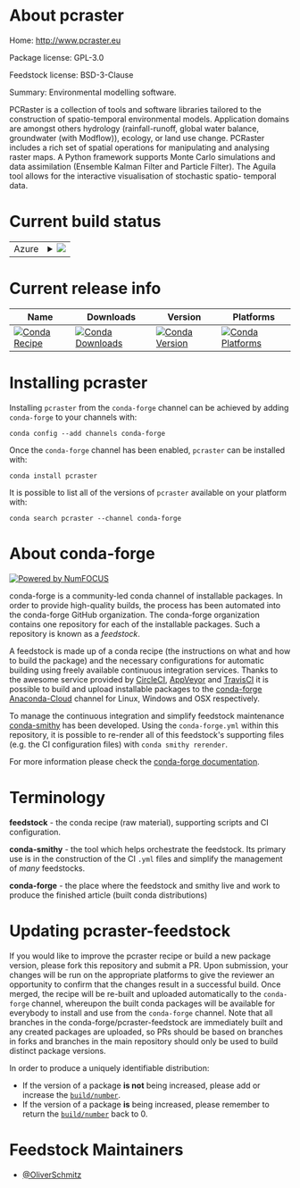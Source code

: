 About pcraster
==============

Home: http://www.pcraster.eu

Package license: GPL-3.0

Feedstock license: BSD-3-Clause

Summary: Environmental modelling software.

PCRaster is a collection of tools and software libraries tailored to the
construction of spatio-temporal environmental models. Application domains
are amongst others hydrology (rainfall-runoff, global water balance,
groundwater (with Modflow)), ecology, or land use change.
PCRaster includes a rich set of spatial operations for manipulating and
analysing raster maps. A Python framework supports Monte Carlo simulations
and data assimilation (Ensemble Kalman Filter and Particle Filter). The
Aguila tool allows for the interactive visualisation of stochastic spatio-
temporal data.


Current build status
====================


<table>
    
  <tr>
    <td>Azure</td>
    <td>
      <details>
        <summary>
          <a href="https://dev.azure.com/conda-forge/feedstock-builds/_build/latest?definitionId=9167&branchName=master">
            <img src="https://dev.azure.com/conda-forge/feedstock-builds/_apis/build/status/pcraster-feedstock?branchName=master">
          </a>
        </summary>
        <table>
          <thead><tr><th>Variant</th><th>Status</th></tr></thead>
          <tbody><tr>
              <td>linux_64_boost_cpp1.72.0python3.6.____cpython</td>
              <td>
                <a href="https://dev.azure.com/conda-forge/feedstock-builds/_build/latest?definitionId=9167&branchName=master">
                  <img src="https://dev.azure.com/conda-forge/feedstock-builds/_apis/build/status/pcraster-feedstock?branchName=master&jobName=linux&configuration=linux_64_boost_cpp1.72.0python3.6.____cpython" alt="variant">
                </a>
              </td>
            </tr><tr>
              <td>linux_64_boost_cpp1.72.0python3.7.____cpython</td>
              <td>
                <a href="https://dev.azure.com/conda-forge/feedstock-builds/_build/latest?definitionId=9167&branchName=master">
                  <img src="https://dev.azure.com/conda-forge/feedstock-builds/_apis/build/status/pcraster-feedstock?branchName=master&jobName=linux&configuration=linux_64_boost_cpp1.72.0python3.7.____cpython" alt="variant">
                </a>
              </td>
            </tr><tr>
              <td>linux_64_boost_cpp1.72.0python3.8.____cpython</td>
              <td>
                <a href="https://dev.azure.com/conda-forge/feedstock-builds/_build/latest?definitionId=9167&branchName=master">
                  <img src="https://dev.azure.com/conda-forge/feedstock-builds/_apis/build/status/pcraster-feedstock?branchName=master&jobName=linux&configuration=linux_64_boost_cpp1.72.0python3.8.____cpython" alt="variant">
                </a>
              </td>
            </tr><tr>
              <td>linux_64_boost_cpp1.74.0python3.6.____cpython</td>
              <td>
                <a href="https://dev.azure.com/conda-forge/feedstock-builds/_build/latest?definitionId=9167&branchName=master">
                  <img src="https://dev.azure.com/conda-forge/feedstock-builds/_apis/build/status/pcraster-feedstock?branchName=master&jobName=linux&configuration=linux_64_boost_cpp1.74.0python3.6.____cpython" alt="variant">
                </a>
              </td>
            </tr><tr>
              <td>linux_64_boost_cpp1.74.0python3.7.____cpython</td>
              <td>
                <a href="https://dev.azure.com/conda-forge/feedstock-builds/_build/latest?definitionId=9167&branchName=master">
                  <img src="https://dev.azure.com/conda-forge/feedstock-builds/_apis/build/status/pcraster-feedstock?branchName=master&jobName=linux&configuration=linux_64_boost_cpp1.74.0python3.7.____cpython" alt="variant">
                </a>
              </td>
            </tr><tr>
              <td>linux_64_boost_cpp1.74.0python3.8.____cpython</td>
              <td>
                <a href="https://dev.azure.com/conda-forge/feedstock-builds/_build/latest?definitionId=9167&branchName=master">
                  <img src="https://dev.azure.com/conda-forge/feedstock-builds/_apis/build/status/pcraster-feedstock?branchName=master&jobName=linux&configuration=linux_64_boost_cpp1.74.0python3.8.____cpython" alt="variant">
                </a>
              </td>
            </tr><tr>
              <td>osx_64_boost_cpp1.72.0python3.6.____cpython</td>
              <td>
                <a href="https://dev.azure.com/conda-forge/feedstock-builds/_build/latest?definitionId=9167&branchName=master">
                  <img src="https://dev.azure.com/conda-forge/feedstock-builds/_apis/build/status/pcraster-feedstock?branchName=master&jobName=osx&configuration=osx_64_boost_cpp1.72.0python3.6.____cpython" alt="variant">
                </a>
              </td>
            </tr><tr>
              <td>osx_64_boost_cpp1.72.0python3.7.____cpython</td>
              <td>
                <a href="https://dev.azure.com/conda-forge/feedstock-builds/_build/latest?definitionId=9167&branchName=master">
                  <img src="https://dev.azure.com/conda-forge/feedstock-builds/_apis/build/status/pcraster-feedstock?branchName=master&jobName=osx&configuration=osx_64_boost_cpp1.72.0python3.7.____cpython" alt="variant">
                </a>
              </td>
            </tr><tr>
              <td>osx_64_boost_cpp1.72.0python3.8.____cpython</td>
              <td>
                <a href="https://dev.azure.com/conda-forge/feedstock-builds/_build/latest?definitionId=9167&branchName=master">
                  <img src="https://dev.azure.com/conda-forge/feedstock-builds/_apis/build/status/pcraster-feedstock?branchName=master&jobName=osx&configuration=osx_64_boost_cpp1.72.0python3.8.____cpython" alt="variant">
                </a>
              </td>
            </tr><tr>
              <td>osx_64_boost_cpp1.74.0python3.6.____cpython</td>
              <td>
                <a href="https://dev.azure.com/conda-forge/feedstock-builds/_build/latest?definitionId=9167&branchName=master">
                  <img src="https://dev.azure.com/conda-forge/feedstock-builds/_apis/build/status/pcraster-feedstock?branchName=master&jobName=osx&configuration=osx_64_boost_cpp1.74.0python3.6.____cpython" alt="variant">
                </a>
              </td>
            </tr><tr>
              <td>osx_64_boost_cpp1.74.0python3.7.____cpython</td>
              <td>
                <a href="https://dev.azure.com/conda-forge/feedstock-builds/_build/latest?definitionId=9167&branchName=master">
                  <img src="https://dev.azure.com/conda-forge/feedstock-builds/_apis/build/status/pcraster-feedstock?branchName=master&jobName=osx&configuration=osx_64_boost_cpp1.74.0python3.7.____cpython" alt="variant">
                </a>
              </td>
            </tr><tr>
              <td>osx_64_boost_cpp1.74.0python3.8.____cpython</td>
              <td>
                <a href="https://dev.azure.com/conda-forge/feedstock-builds/_build/latest?definitionId=9167&branchName=master">
                  <img src="https://dev.azure.com/conda-forge/feedstock-builds/_apis/build/status/pcraster-feedstock?branchName=master&jobName=osx&configuration=osx_64_boost_cpp1.74.0python3.8.____cpython" alt="variant">
                </a>
              </td>
            </tr><tr>
              <td>win_64_boost_cpp1.72.0python3.6.____cpython</td>
              <td>
                <a href="https://dev.azure.com/conda-forge/feedstock-builds/_build/latest?definitionId=9167&branchName=master">
                  <img src="https://dev.azure.com/conda-forge/feedstock-builds/_apis/build/status/pcraster-feedstock?branchName=master&jobName=win&configuration=win_64_boost_cpp1.72.0python3.6.____cpython" alt="variant">
                </a>
              </td>
            </tr><tr>
              <td>win_64_boost_cpp1.72.0python3.7.____cpython</td>
              <td>
                <a href="https://dev.azure.com/conda-forge/feedstock-builds/_build/latest?definitionId=9167&branchName=master">
                  <img src="https://dev.azure.com/conda-forge/feedstock-builds/_apis/build/status/pcraster-feedstock?branchName=master&jobName=win&configuration=win_64_boost_cpp1.72.0python3.7.____cpython" alt="variant">
                </a>
              </td>
            </tr><tr>
              <td>win_64_boost_cpp1.72.0python3.8.____cpython</td>
              <td>
                <a href="https://dev.azure.com/conda-forge/feedstock-builds/_build/latest?definitionId=9167&branchName=master">
                  <img src="https://dev.azure.com/conda-forge/feedstock-builds/_apis/build/status/pcraster-feedstock?branchName=master&jobName=win&configuration=win_64_boost_cpp1.72.0python3.8.____cpython" alt="variant">
                </a>
              </td>
            </tr><tr>
              <td>win_64_boost_cpp1.74.0python3.6.____cpython</td>
              <td>
                <a href="https://dev.azure.com/conda-forge/feedstock-builds/_build/latest?definitionId=9167&branchName=master">
                  <img src="https://dev.azure.com/conda-forge/feedstock-builds/_apis/build/status/pcraster-feedstock?branchName=master&jobName=win&configuration=win_64_boost_cpp1.74.0python3.6.____cpython" alt="variant">
                </a>
              </td>
            </tr><tr>
              <td>win_64_boost_cpp1.74.0python3.7.____cpython</td>
              <td>
                <a href="https://dev.azure.com/conda-forge/feedstock-builds/_build/latest?definitionId=9167&branchName=master">
                  <img src="https://dev.azure.com/conda-forge/feedstock-builds/_apis/build/status/pcraster-feedstock?branchName=master&jobName=win&configuration=win_64_boost_cpp1.74.0python3.7.____cpython" alt="variant">
                </a>
              </td>
            </tr><tr>
              <td>win_64_boost_cpp1.74.0python3.8.____cpython</td>
              <td>
                <a href="https://dev.azure.com/conda-forge/feedstock-builds/_build/latest?definitionId=9167&branchName=master">
                  <img src="https://dev.azure.com/conda-forge/feedstock-builds/_apis/build/status/pcraster-feedstock?branchName=master&jobName=win&configuration=win_64_boost_cpp1.74.0python3.8.____cpython" alt="variant">
                </a>
              </td>
            </tr>
          </tbody>
        </table>
      </details>
    </td>
  </tr>
</table>

Current release info
====================

| Name | Downloads | Version | Platforms |
| --- | --- | --- | --- |
| [![Conda Recipe](https://img.shields.io/badge/recipe-pcraster-green.svg)](https://anaconda.org/conda-forge/pcraster) | [![Conda Downloads](https://img.shields.io/conda/dn/conda-forge/pcraster.svg)](https://anaconda.org/conda-forge/pcraster) | [![Conda Version](https://img.shields.io/conda/vn/conda-forge/pcraster.svg)](https://anaconda.org/conda-forge/pcraster) | [![Conda Platforms](https://img.shields.io/conda/pn/conda-forge/pcraster.svg)](https://anaconda.org/conda-forge/pcraster) |

Installing pcraster
===================

Installing `pcraster` from the `conda-forge` channel can be achieved by adding `conda-forge` to your channels with:

```
conda config --add channels conda-forge
```

Once the `conda-forge` channel has been enabled, `pcraster` can be installed with:

```
conda install pcraster
```

It is possible to list all of the versions of `pcraster` available on your platform with:

```
conda search pcraster --channel conda-forge
```


About conda-forge
=================

[![Powered by NumFOCUS](https://img.shields.io/badge/powered%20by-NumFOCUS-orange.svg?style=flat&colorA=E1523D&colorB=007D8A)](http://numfocus.org)

conda-forge is a community-led conda channel of installable packages.
In order to provide high-quality builds, the process has been automated into the
conda-forge GitHub organization. The conda-forge organization contains one repository
for each of the installable packages. Such a repository is known as a *feedstock*.

A feedstock is made up of a conda recipe (the instructions on what and how to build
the package) and the necessary configurations for automatic building using freely
available continuous integration services. Thanks to the awesome service provided by
[CircleCI](https://circleci.com/), [AppVeyor](https://www.appveyor.com/)
and [TravisCI](https://travis-ci.com/) it is possible to build and upload installable
packages to the [conda-forge](https://anaconda.org/conda-forge)
[Anaconda-Cloud](https://anaconda.org/) channel for Linux, Windows and OSX respectively.

To manage the continuous integration and simplify feedstock maintenance
[conda-smithy](https://github.com/conda-forge/conda-smithy) has been developed.
Using the ``conda-forge.yml`` within this repository, it is possible to re-render all of
this feedstock's supporting files (e.g. the CI configuration files) with ``conda smithy rerender``.

For more information please check the [conda-forge documentation](https://conda-forge.org/docs/).

Terminology
===========

**feedstock** - the conda recipe (raw material), supporting scripts and CI configuration.

**conda-smithy** - the tool which helps orchestrate the feedstock.
                   Its primary use is in the construction of the CI ``.yml`` files
                   and simplify the management of *many* feedstocks.

**conda-forge** - the place where the feedstock and smithy live and work to
                  produce the finished article (built conda distributions)


Updating pcraster-feedstock
===========================

If you would like to improve the pcraster recipe or build a new
package version, please fork this repository and submit a PR. Upon submission,
your changes will be run on the appropriate platforms to give the reviewer an
opportunity to confirm that the changes result in a successful build. Once
merged, the recipe will be re-built and uploaded automatically to the
`conda-forge` channel, whereupon the built conda packages will be available for
everybody to install and use from the `conda-forge` channel.
Note that all branches in the conda-forge/pcraster-feedstock are
immediately built and any created packages are uploaded, so PRs should be based
on branches in forks and branches in the main repository should only be used to
build distinct package versions.

In order to produce a uniquely identifiable distribution:
 * If the version of a package **is not** being increased, please add or increase
   the [``build/number``](https://conda.io/docs/user-guide/tasks/build-packages/define-metadata.html#build-number-and-string).
 * If the version of a package **is** being increased, please remember to return
   the [``build/number``](https://conda.io/docs/user-guide/tasks/build-packages/define-metadata.html#build-number-and-string)
   back to 0.

Feedstock Maintainers
=====================

* [@OliverSchmitz](https://github.com/OliverSchmitz/)

